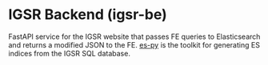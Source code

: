# IGSR Backend (igsr-be)

FastAPI service for the IGSR website that passes FE queries to Elasticsearch and returns a modified JSON to the FE.
[es-py](https://github.com/igsr/es-py) is the toolkit for generating ES indices from the IGSR SQL database. 